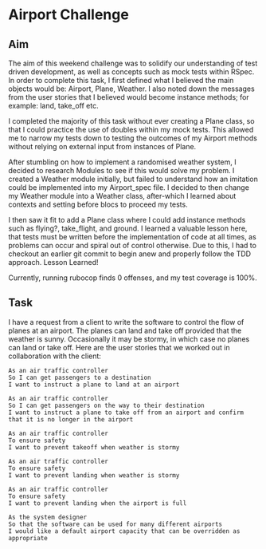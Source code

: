 Airport Challenge
=================

Aim
-----

The aim of this weekend challenge was to solidify our understanding of test driven development, as well as concepts such as mock tests within RSpec. In order to complete this task, I first defined what I believed the main objects would be: Airport, Plane, Weather. I also noted down the messages from the user stories that I believed would become instance methods; for example: land, take_off etc.

I completed the majority of this task without ever creating a Plane class, so that I could practice the use of doubles within my mock tests. This allowed me to narrow my tests down to testing the outcomes of my Airport methods without relying on external input from instances of Plane.

After stumbling on how to implement a randomised weather system, I decided to research Modules to see if this would solve my problem. I created a Weather module initially, but failed to understand how an imitation could be implemented into my Airport_spec file. I decided to then change my Weather module into a Weather class, after-which I learned about contexts and setting before blocs to proceed my tests.

I then saw it fit to add a Plane class where I could add instance methods such as flying?, take_flight, and ground. I learned a valuable lesson here, that tests must be written before the implementation of code at all times, as problems can occur and spiral out of control otherwise. Due to this, I had to checkout an earlier git commit to begin anew and properly follow the TDD approach. Lesson Learned!

Currently, running rubocop finds 0 offenses, and my test coverage is 100%.

Task
-----

I have a request from a client to write the software to control the flow of planes at an airport. The planes can land and take off provided that the weather is sunny. Occasionally it may be stormy, in which case no planes can land or take off.  Here are the user stories that we worked out in collaboration with the client:

```
As an air traffic controller
So I can get passengers to a destination
I want to instruct a plane to land at an airport

As an air traffic controller
So I can get passengers on the way to their destination
I want to instruct a plane to take off from an airport and confirm that it is no longer in the airport

As an air traffic controller
To ensure safety
I want to prevent takeoff when weather is stormy

As an air traffic controller
To ensure safety
I want to prevent landing when weather is stormy

As an air traffic controller
To ensure safety
I want to prevent landing when the airport is full

As the system designer
So that the software can be used for many different airports
I would like a default airport capacity that can be overridden as appropriate
```
